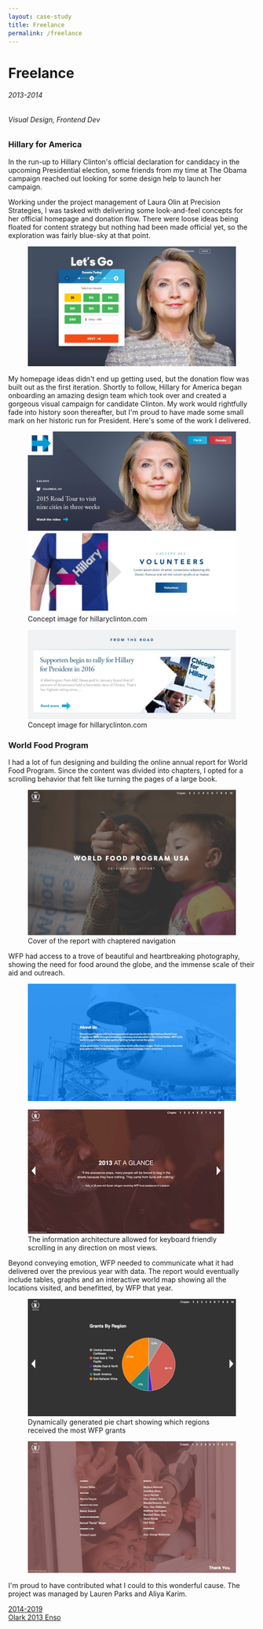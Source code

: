 ```yaml
---
layout: case-study
title: Freelance
permalink: /freelance
---
```


<div class="page-hero-wrapper">
  <div class="slideshow">
    <div class="slide__bg slide__bg--8"></div>
    <h1 class="word">Freelance</h1>
  </div>
  <h6 class="page-subhead-timespan">
    2013-2014
  </h6>
  <h6 class="page-subhead-responsibilities">
    Visual Design, Frontend Dev
  </h6>
</div>


<div class="page-body-wrapper">
  <h3 class="page-body-subhead">
    Hillary for America
  </h3>
  <p class="page-body-copy">
    In the run-up to Hillary Clinton's official declaration for candidacy in the upcoming Presidential election, some friends from my time at The Obama campaign reached out looking for some design help to launch her campaign.
  </p>
  <p class="page-body-copy">
    Working under the project management of Laura Olin at Precision Strategies, I was tasked with delivering some look-and-feel concepts for her official homepage and donation flow. There were loose ideas being floated for content strategy but nothing had been made official yet, so the exploration was fairly blue-sky at that point.
  </p>

  <figure class="figure-inline">
    <img src="img/freelance/hillary-donate.jpg" class="hfa-donate-img" alt="The interface for HFA's donation flow" />
    <figcaption class="case-study-caption"></figcaption>
  </figure>

  <p class="page-body-copy">
    My homepage ideas didn't end up getting used, but the donation flow was built out as the first iteration. Shortly to follow, Hillary for America began onboarding an amazing design team which took over and created a gorgeous visual campaign for candidate Clinton. My work would rightfully fade into history soon thereafter, but I'm proud to have made some small mark on her historic run for President. Here's some of the work I delivered.
  </p>
  <figure class="figure-inline">
    <img src="img/freelance/hillary-hero-section.jpg" class="hillary-hero-img" alt="Concept image for Hillary Clinton's website" />
    <figcaption class="case-study-caption">Concept image for hillaryclinton.com</figcaption>
  </figure>
  <figure class="figure-inline">
    <img src="img/freelance/hillary-post-thumbnail.jpg" class="hillary-thumbnail-img" alt="Concept image for Hillary Clinton's website" />
    <figcaption class="case-study-caption">Concept image for hillaryclinton.com</figcaption>
  </figure>

  <h3 class="page-body-subhead">
    World Food Program
  </h3>

  <p class="page-body-copy">
    I had a lot of fun designing and building the online annual report for World Food Program. Since the content was divided into chapters, I opted for a scrolling behavior that felt like turning the pages of a large book.
  </p>

  <figure class="figure-inline">
    <img src="img/freelance/wfp-cover.jpg" class="wfp-cover-img" alt="Cover of the World Food Program annual report" />
    <figcaption class="case-study-caption">Cover of the report with chaptered navigation</figcaption>
  </figure>

  <p class="page-body-copy">
    WFP had access to a trove of beautiful and heartbreaking photography, showing the need for food around the globe, and the immense scale of their aid and outreach.
  </p>

  <figure class="figure-inline">
    <img src="img/freelance/wfp-plane.jpg" class="wfp-plane-img" alt="A large airplane being loaded up with food" />
    <figcaption class="case-study-caption"></figcaption>
  </figure>

  <figure class="figure-pullout">
    <img src="img/freelance/wfp-scrolling.gif" class="wfp-scrolling-img" alt="The information architecture allowed for scrolling in any direction on most views." />
    <figcaption class="case-study-caption">The information architecture allowed for keyboard friendly scrolling in any direction on most views.</figcaption>
  </figure>

  <p class="page-body-copy">
    Beyond conveying emotion, WFP needed to communicate what it had delivered over the previous year with data. The report would eventually include tables, graphs and an interactive world map showing all the locations visited, and benefitted, by WFP that year.
  </p>

  <figure class="figure-inline">
    <img src="img/freelance/wfp-graph.jpg" class="wfp-graph-img" alt="Pie chart showing which regions received the most WFP grants" />
    <figcaption class="case-study-caption">Dynamically generated pie chart showing which regions received the most WFP grants</figcaption>
  </figure>

  <figure class="figure-inline">
    <img src="img/freelance/wfp-thankyou.jpg" class="wfp-thankyou-img" alt="Children wave and show peace signs from a window" />
    <figcaption class="case-study-caption"></figcaption>
  </figure>

  <p class="page-body-copy">
    I'm proud to have contributed what I could to this wonderful cause. The project was managed by Lauren Parks and Aliya Karim.
  </p>

  <nav class="case-study-end-nav">
    <a href="/olark" class="case-study-previous-link">
      <div class="next-link-timespan">
        2014-2019
      </div>
      Olark
    </a>
    <a href="/enso" class="case-study-next-link enso-next-link">
      <span class="next-link-timespan">
        2013
      </span>
      Enso
    </a>
  </nav>

</div>


<script>
  {
    const effects = [
      {
        options: {
          shapeColors: ['#A2D48B','#a375dc','#f14c4f','#90c9f9','#fbb041'],
          shapesOnTop: true
        },
        hide: {
          shapesAnimationOpts: {
            duration: 50,
            easing: 'easeOutExpo',
            translateX: t => t.dataset.tx,
            translateY: t => t.dataset.ty,
            scale: 0,
            rotate: 0,
            opacity: {
              value: 0,
              duration: 50,
              easing: 'linear'
            }
          }
        },
        show: {
          shapesAnimationOpts: {
            duration: () => anime.random(1000,3000),
            delay: (t,i) => i*20,
            easing: 'easeOutElastic',
            translateX: t => {
              const tx = anime.random(-250,250);
              t.dataset.tx = tx;
              return [0,tx];
            },
            translateY: t => {
              const ty = anime.random(-250,250);
              t.dataset.ty = ty;
              return [0,ty];
            },
            scale: t => {
              const s = randomBetween(0.1,0.6);
              t.dataset.s = s;
              return [s,s];
            },
            rotate: () => anime.random(-90,90),
            opacity: {
              value: .6,
              duration: 1000,
              easing: 'linear'
            }
          }
        }
      },
    ];

    class Slideshow {
      constructor(el) {
        this.DOM = {};
        this.DOM.el = el;
        this.DOM.slides = Array.from(this.DOM.el.querySelectorAll('.slide'));
        this.DOM.bgs = Array.from(this.DOM.el.querySelectorAll('.slide__bg'));
        this.DOM.words = Array.from(this.DOM.el.querySelectorAll('.word'));
        this.slidesTotal = this.DOM.slides.length;
        this.current = 0;
        this.words = [];
        this.DOM.words.forEach((word, pos) => {
          this.words.push(new Word(word, effects[pos].options));
        });

        this.isAnimating = true;
        this.words[this.current].show(effects[this.current].show).then(() => this.isAnimating = false);
      }
      show(direction) {
        if ( this.isAnimating ) return;
        this.isAnimating = true;

        let newPos;
        let currentPos = this.current;
        if ( direction === 'next' ) {
          newPos = currentPos < this.slidesTotal - 1 ? currentPos+1 : 0;
        }
        else if ( direction === 'prev' ) {
          newPos = currentPos > 0 ? currentPos-1 : this.slidesTotal - 1;
        }

        this.DOM.slides[newPos].style.opacity = 1;
        this.DOM.bgs[newPos].style.transform = 'none';
        anime({
          targets: this.DOM.bgs[currentPos],
          duration: 600,
          easing: [0.2,1,0.3,1],
          translateY: ['0%', direction === 'next' ? '-100%' : '100%'],
          complete: () => {
            this.DOM.slides[currentPos].classList.remove('slide--current');
            this.DOM.slides[currentPos].style.opacity = 0;
            this.DOM.slides[newPos].classList.add('slide--current');
            this.words[newPos].show(effects[newPos].show).then(() => this.isAnimating = false);
          }
        });

        this.words[newPos].hide();
        this.words[this.current].hide(effects[currentPos].hide).then(() => {

          this.current = newPos;
        });
      }
      }

    const slideshow = new Slideshow(document.querySelector('.slideshow'));
    document.querySelector('.slidenav__item--prev').addEventListener('click', () => slideshow.show('prev') );
    document.querySelector('.slidenav__item--next').addEventListener('click', () => slideshow.show('next') );
    document.addEventListener('keydown', (ev) => {
      const keyCode = ev.keyCode || ev.which;
      if ( keyCode === 37 ) {
        slideshow.show('prev');
      }
      else if ( keyCode === 39 ) {
        slideshow.show('next');
      }
    });
  }
</script>
